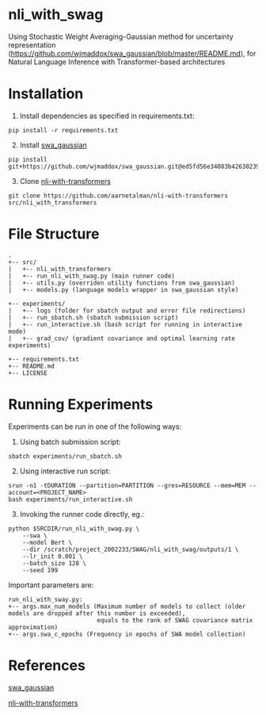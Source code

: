 # nli_with_swag
Using Stochastic Weight Averaging-Gaussian method for uncertainty representation (https://github.com/wjmaddox/swa_gaussian/blob/master/README.md), for Natural Language Inference with Transformer-based architectures

# Installation
1. Install dependencies as specified in requirements.txt:
```
pip install -r requirements.txt
```

2. Install [swa_gaussian](https://github.com/wjmaddox/swa_gaussian/)
```
pip install git+https://github.com/wjmaddox/swa_gaussian.git@ed5fd56e34083b42630239e59076952dee44daf4
```

3. Clone [nli-with-transformers](https://github.com/aarnetalman/nli-with-transformers)
```
git clone https://github.com/aarnetalman/nli-with-transformers src/nli_with_transformers
```

# File Structure

```
.
+-- src/
|   +-- nli_with_transformers
|   +-- run_nli_with_swag.py (main runner code)
|   +-- utils.py (overriden utility functions from swa_gaussian)
|   +-- models.py (language models wrapper in swa_gaussian style)

+-- experiments/
|   +-- logs (folder for sbatch output and error file redirections)
|   +-- run_sbatch.sh (sbatch submission script)
|   +-- run_interactive.sh (bash script for running in interactive mode)
|   +-- grad_cov/ (gradient covariance and optimal learning rate experiments)      

+-- requirements.txt
+-- README.md
+-- LICENSE
```

# Running Experiments
Experiments can be run in one of the following ways:

1. Using batch submission script:
```
sbatch experiments/run_sbatch.sh
```

2. Using interactive run script:
``` 
srun -n1 -tDURATION --partition=PARTITION --gres=RESOURCE --mem=MEM --account=<PROJECT_NAME>
bash experiments/run_interactive.sh
```

3. Invoking the runner code directly, eg.:
``` 
python $SRCDIR/run_nli_with_swag.py \
    --swa \
    --model Bert \
    --dir /scratch/project_2002233/SWAG/nli_with_swag/outputs/1 \
    --lr_init 0.001 \
    --batch_size 128 \
    --seed 199
```

Important parameters are:

```
run_nli_with_sway.py:
+-- args.max_num_models (Maximum number of models to collect (older models are dropped after this number is exceeded), 
                         equals to the rank of SWAG covariance matrix approximation)
+-- args.swa_c_epochs (Frequency in epochs of SWA model collection)
```

# References
[swa_gaussian](https://github.com/wjmaddox/swa_gaussian/)

[nli-with-transformers](https://github.com/aarnetalman/nli-with-transformers)
